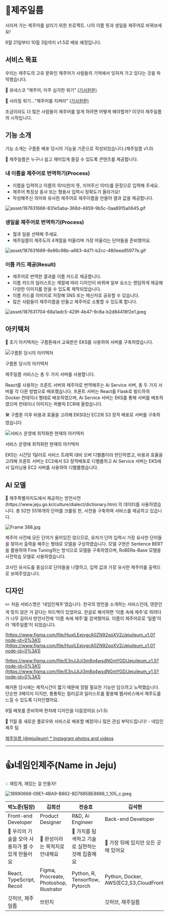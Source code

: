 # 🍊제주일름

사라져 가는 제주어를 살리기 위한 프로젝트. 나의 이름 뜻과 생일을 제주어로 바꿔보세요!

[](http://jejuileum.com/)

9월 21일부터 10월 3일까지 v1.5로 배포 예정입니다.

## 서비스 목표

우리는 제주도의 고유 문화인 제주어가 사람들의 기억에서 잊혀져 가고 있다는 것을 파악했습니다.

<aside>

🔗 유네스코 “제주어, 아주 심각한 위기”
[(기사원문)](https://www.hani.co.kr/arti/society/area/459186.html) 

🔗 사라질 위기…“제주어를 지켜라”
[(기사원문)](https://m.khan.co.kr/local/Jeju/article/202202181452011#c2b)

</aside>

조금이라도 더 많은 사람들이 제주어를 알게 하려면 어떻게 해야할까? 이것이 제주일름의 시작입니다.

## 기능 소개

기능 소개는 구름톤 배포 당시의 기능을 기준으로 작성되었습니다.(제주일름 v1.0)

<aside>
📖 제주일름은 누구나 쉽고 재미있게 즐길 수 있도록 콘텐츠를 제공합니다.

</aside>

### 내 **이름을 제주어로 번역하기(Process)**

- 이름을 입력하고 이름의 의미(한자 뜻, 지어주신 의미)를 문장으로 입력해 주세요.
- 제주어 특징상 동사 또는 형용사 입력시 정확도가 올라가요!
- 작성해주신 의미와 유사한 제주어로 제주이름을 만들어 결과 값을 제공합니다.

![asset/187631666-831e5aba-368d-4859-9b5c-0aa8915a0645.gif](asset/187631666-831e5aba-368d-4859-9b5c-0aa8915a0645.gif)

### **생일을 제주어로 번역하기(Process)**

- 월과 일을 선택해 주세요.
- 제주일름이 제주도의 4계절을 떠올리며 가장 어울리는 단어들을 준비했어요.

![asset/187631689-8e96c98b-a683-4d71-b2cc-480eea95977e.gif](asset/187631689-8e96c98b-a683-4d71-b2cc-480eea95977e.gif)

### **이름 카드 제공(Result)**

- 제주어로 번역한 결과를 이름 카드로 제공합니다.
- 이름 카드의 일러스트는 계절에 따라 디자인이 바뀌며 일부 요소는 랜덤하게 제공해 다양한 이미지를 얻을 수 있도록 제작되었습니다.
- 이름 카드를 이미지로 저장해 SNS 또는 메신저로 공유할 수 있습니다.
- 많은 사람들이 제주이름을 만들고 제주어로 소통할 수 있도록 합니다.

![asset/187631704-68a1adc5-429f-4b47-9c8a-b2d84418f2e1.jpeg](asset/187631704-68a1adc5-429f-4b47-9c8a-b2d84418f2e1.jpeg)

## 아키텍처

<aside>
🐳 초기 아키텍처는 구름톤에서 교육받은 EKS를 사용하여 서버를 구축하였습니다.

</aside>

![구름톤 당시의 아키텍처](asset/Frame_390.jpg)

구름톤 당시의 아키텍처

제주일름 서비스는 총 두 가지 서버를 사용합니다.

React를 사용하는 프론트 서버와 제주어로 번역해주는 Ai Service 서버, 총 두 가지 서버를 각 다른 방법으로 배포했습니다. 프론트 서버는 React를 Flask로 빌드하여 Docker 컨테이너 형태로 배포하였으며, Ai Service 서버는 EKS를 통해 서버를 배포하였으며 컨테이너 이미지는 퍼블릭 ECR에 올렸습니다.

<aside>
🛠 구름톤 이후 비용과 효율을 고려해 EKS대신 EC2와 S3 정적 배포로 서버를 구축하였습니다

</aside>

![서비스 운영에 최적화한 현재의 아키텍처](asset/Frame_389.jpg)

서비스 운영에 최적화한 현재의 아키텍처

EKS는 시간당 1달러로 서비스 트래픽 대비 오버 디벨롭이라 판단하였고, 비용과 효율을 고려해 프론트 서버는 EC2에서 S3 정적배포로 디벨롭하고 Ai Service 서버는 EKS에서 딥러닝용 EC2 서버를 사용하여 디벨롭했습니다.

## AI 모델

<aside>
🤖 제주특별자치도에서 제공하는 방언사전 (https://www.jeju.go.kr/culture/dialect/dictionary.htm) 의 데이터를 사용하였습니다. 총 52만 5518개의 단어를 크롤링 한, 사전을 구축하여 서비스를 제공하고 있습니다.

</aside>

![Frame 388.jpg](asset/Frame_388.jpg)

제주어 사전에 모든 단어가 들어있진 않으므로, 유저가 단어 입력시 가장 유사한 단어들을 찾아서 출력을 해주는 형태로 모델을 구성하였습니다. 모델 구현은 Sentence BERT을 활용하여 Fine Tuning하는 방식으로 모델을 구축하였으며, RoBERa-Base 모델을 사전학습 모델로 사용하였습니다. 

코사인 유사도를 중심으로 단어들을 나열하고, 입력 값과 가장 유사한 제주어를 출력으로 보여주었습니다. 

## 디자인

<aside>
✏️ 처음 서비스명은 ‘네임인제주’였습니다. 한국의 방언을 소개하는 서비스인데, 영문인게 맞지 않은 거 같다는 피드백이 있었어요. 한글로 해석하면 ‘이름 속에 제주’로 하려다가 너무 길어서 방언사전에 ‘이름 속에 제주’를 검색했어요. 이름이 제주어로로 ‘일름’이라 ‘제주일름’이 되었습니다.

</aside>

[https://www.figma.com/file/HuxlLEeivgcA0ZN92qoXV2/Jejuileum_v1.0?node-id=0%3A1](https://www.figma.com/file/HuxlLEeivgcA0ZN92qoXV2/Jejuileum_v1.0?node-id=0%3A1)

[https://www.figma.com/file/E3nJJIJj3m8q4wsdNGmYGD/Jejuileum_v1.5?node-id=0%3A1](https://www.figma.com/file/E3nJJIJj3m8q4wsdNGmYGD/Jejuileum_v1.5?node-id=0%3A1)

해커톤 당시에는 제작시간이 짧기 때문에 정말 필요한 기능만 담으려고 노력했습니다. 단순한 3페이지 이지만, 통통튀는 컬러감과 일러스트를 활용해 웹서비스에서 제주도를 느낄 수 있도록 디자인했어요.

9월 배포를 준비하며 한차례 디자인을 다듬었어요.(v1.5)

<aside>
🥳 11월 중 새로운 플로우와 서비스로 배포할 예정이니 많은 관심 부탁드립니다! - 네임인제주 팀

</aside>

[제주일름 (@jejuileum) * Instagram photos and videos](https://www.instagram.com/jejuileum/)

---

# 👍네임인제주(Name in Jeju)

<aside>
💡 재밌게, 재밌는 걸 만들자!

</aside>

![18990668-09E1-4BA9-B862-8D7885BE8688_1_105_c.jpeg](asset/18990668-09E1-4BA9-B862-8D7885BE8688_1_105_c.jpeg)

| 박노준(팀장) | 김희선 | 전승호 | 김석현 |
| --- | --- | --- | --- |
| Front-end Developer | Product Designer | R&D, Ai Engineer | Back-end Developer |
| 🧶 우리의 기술을 모아 사용자가 볼 수 있게 만들어요 | 🧭 완성이라는 목적지로 안내해요 | 🔭 가치를 탐색하고 기술로 실현하는 것에 집중해요 | 🐋 가장 뒤에 있지만 모든 곳에 있어요 |
| React, TypeScript, Recoil | Figma, Procreate, Photoshop, Illustrator | Python, R, Tensorflow, Pytorch | Python, Docker, AWS(EC2,S3,CloudFront) |
| 깃허브, 제주일름 | 브런치 |  | 깃허브, 제주일름 |
